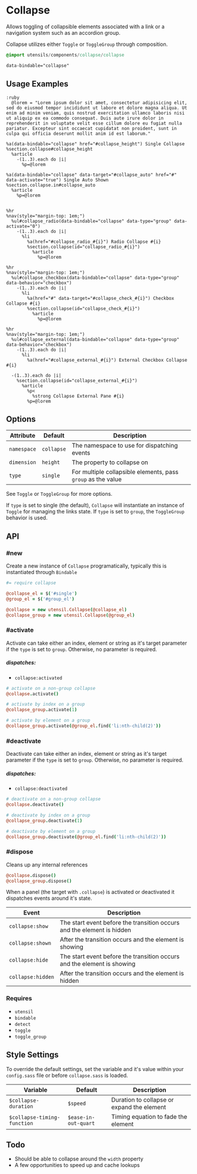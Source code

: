 
# Collapse
Allows toggling of collapsible elements associated with a link or a
navigation system such as an accordion group. 

Collapse utilizes either `Toggle` or `ToggleGroup` through composition.

```sass
@import utensils/components/collapse/collapse
```

```html
data-bindable="collapse"
```

## Usage Examples

<!--~ markup/collapse.html.haml -->
```haml
:ruby
  @lorem = "Lorem ipsum dolor sit amet, consectetur adipisicing elit, sed do eiusmod tempor incididunt ut labore et dolore magna aliqua. Ut enim ad minim veniam, quis nostrud exercitation ullamco laboris nisi ut aliquip ex ea commodo consequat. Duis aute irure dolor in reprehenderit in voluptate velit esse cillum dolore eu fugiat nulla pariatur. Excepteur sint occaecat cupidatat non proident, sunt in culpa qui officia deserunt mollit anim id est laborum."

%a(data-bindable="collapse" href="#collapse_height") Single Collapse
%section.collapse#collapse_height
  %article
    -(1..3).each do |i|
      %p=@lorem

%a(data-bindable="collapse" data-target="#collapse_auto" href="#" data-activate="true") Single Auto Shown
%section.collapse.in#collapse_auto
  %article
    %p=@lorem


%hr
%nav(style="margin-top: 1em;")
  %ul#collapse_radio(data-bindable="collapse" data-type="group" data-activate="0")
    -(1..3).each do |i|
      %li
        %a(href="#collapse_radio_#{i}") Radio Collapse #{i}
        %section.collapse(id="collapse_radio_#{i}")
          %article
            %p=@lorem

%hr
%nav(style="margin-top: 1em;")
  %ul#collapse_checkbox(data-bindable="collapse" data-type="group" data-behavior="checkbox")
    -(1..3).each do |i|
      %li
        %a(href="#" data-target="#collapse_check_#{i}") Checkbox Collapse #{i}
        %section.collapse(id="collapse_check_#{i}")
          %article
            %p=@lorem

%hr
%nav(style="margin-top: 1em;")
  %ul#collapse_external(data-bindable="collapse" data-type="group" data-behavior="checkbox")
    -(1..3).each do |i|
      %li
        %a(href="#collapse_external_#{i}") External Checkbox Collapse #{i}

  -(1..3).each do |i|
    %section.collapse(id="collapse_external_#{i}")
      %article
        %p<
          %strong Collapse External Pane #{i}
        %p=@lorem
```
<!-- end -->

## Options

Attribute   | Default         | Description
----------- | --------------- | -------------------------------------------
`namespace` | `collapse`      | The namespace to use for dispatching events
`dimension` | `height`        | The property to collapse on
`type`      | `single`        | For multiple collapsible elements, pass `group` as the value

See `Toggle` or `ToggleGroup` for more options.

If `type` is set to single (the default), `Collapse` will instantiate an
instance of `Toggle` for managing the links state. If `type` is set to
`group`, the `ToggleGroup` behavior is used.

## API

### #new
Create a new instance of `Collapse` programatically, typically this
is instantiated through `Bindable`

```coffee
#= require collapse

@collapse_el = $('#single')
@group_el = $('#group_el')

@collapse = new utensil.Collapse(@collapse_el)
@collapse_group = new utensil.Collapse(@group_el)
```

### #activate
Activate can take either an index, element or string as it's target
parameter if the `type` is set to `group`. Otherwise, no parameter is
required.

##### dispatches:
- `collapse:activated`

```coffee
# activate on a non-group collapse 
@collapse.activate()

# activate by index on a group
@collapse_group.activate(1)

# activate by element on a group
@collapse_group.activate(@group_el.find('li:nth-child(2)'))
```

### #deactivate
Deactivate can take either an index, element or string as it's target
parameter if the `type` is set to `group`. Otherwise, no parameter is
required.

##### dispatches:
- `collapse:deactivated`

```coffee
# deactivate on a non-group collapse 
@collapse.deactivate()

# deactivate by index on a group
@collapse_group.deactivate(1)

# deactivate by element on a group
@collapse_group.deactivate(@group_el.find('li:nth-child(2)'))
```

### #dispose
Cleans up any internal references 

```coffee
@collapse.dispose()
@collapse_group.dispose()
```

When a panel (the target with `.collapse`) is activated or deactivated
it dispatches events around it's state.

Event             | Description
----------------- | -------------------------------------------
`collapse:show`   | The start event before the transition occurs and the element is hidden
`collapse:shown`  | After the transition occurs and the element is showing
`collapse:hide`   | The start event before the transition occurs and the element is showing
`collapse:hidden` | After the transition occurs and the element is hidden


### Requires
- `utensil`
- `bindable`
- `detect`
- `toggle`
- `toggle_group`


## Style Settings
To override the default settings, set the variable and it's value
within your `config.sass` file or before `collapse.sass` is loaded.

Variable                    | Default              | Description
--------------------------- | -------------------- | -------------------------------------------
`$collapse-duration`        | `$speed`             | Duration to collapse or expand the element
`$collapse-timing-function` | `$ease-in-out-quart` | Timing equation to fade the element


## Todo
- Should be able to collapse around the `width` property
- A few opportunities to speed up and cache lookups

